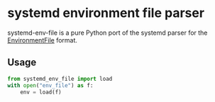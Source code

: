 # systemd environment file parser

systemd-env-file is a pure Python port of the systemd parser for the
[EnvironmentFile](https://www.freedesktop.org/software/systemd/man/latest/systemd.exec.html#EnvironmentFile=)
format.

## Usage

```python
from systemd_env_file import load
with open("env_file") as f:
    env = load(f)
```
